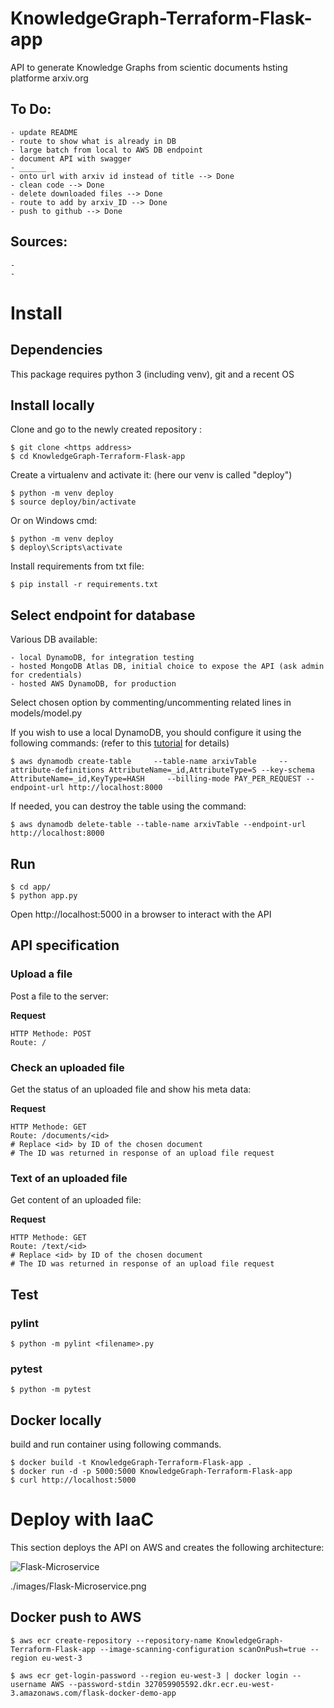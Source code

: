 # KnowledgeGraph-Terraform-Flask-app

API to generate Knowledge Graphs from scientic documents hsting platforme arxiv.org


## To Do: 
    - update README
    - route to show what is already in DB
    - large batch from local to AWS DB endpoint
    - document API with swagger 
    - ______
    - onto url with arxiv id instead of title --> Done
    - clean code --> Done
    - delete downloaded files --> Done
    - route to add by arxiv_ID --> Done
    - push to github --> Done

## Sources: 
    -
    -


# Install

## Dependencies

This package requires python 3 (including venv), git and a recent OS


## Install locally 

Clone and go to the newly created repository :

    $ git clone <https address>
    $ cd KnowledgeGraph-Terraform-Flask-app

Create a virtualenv and activate it: (here our venv is called "deploy")

    $ python -m venv deploy
    $ source deploy/bin/activate

Or on Windows cmd:

    $ python -m venv deploy
    $ deploy\Scripts\activate

Install requirements from txt file:

    $ pip install -r requirements.txt

## Select endpoint for database

Various DB available: 

    - local DynamoDB, for integration testing
    - hosted MongoDB Atlas DB, initial choice to expose the API (ask admin for credentials)
    - hosted AWS DynamoDB, for production 

Select chosen option by commenting/uncommenting related lines in models/model.py

If you wish to use a local DynamoDB, you should configure it using the following commands:
(refer to this [tutorial](URL "https://docs.aws.amazon.com/amazondynamodb/latest/developerguide/DynamoDBLocal.html") for details)


    $ aws dynamodb create-table     --table-name arxivTable     --attribute-definitions AttributeName=_id,AttributeType=S --key-schema AttributeName=_id,KeyType=HASH     --billing-mode PAY_PER_REQUEST --endpoint-url http://localhost:8000

If needed, you can destroy the table using the command: 

    $ aws dynamodb delete-table --table-name arxivTable --endpoint-url http://localhost:8000

## Run

    $ cd app/
    $ python app.py

Open http://localhost:5000 in a browser to interact with the API 

## API specification

### Upload a file

Post a file to the server:

**Request**

    HTTP Methode: POST
    Route: /

### Check an uploaded file

Get the status of an uploaded file and show his meta data:

**Request**

    HTTP Methode: GET
    Route: /documents/<id>
    # Replace <id> by ID of the chosen document
    # The ID was returned in response of an upload file request

### Text of an uploaded file

Get content of an uploaded file:

**Request**

    HTTP Methode: GET
    Route: /text/<id>
    # Replace <id> by ID of the chosen document
    # The ID was returned in response of an upload file request

## Test
### pylint

    $ python -m pylint <filename>.py

### pytest

    $ python -m pytest

## Docker locally

build and run container using following commands.

    $ docker build -t KnowledgeGraph-Terraform-Flask-app .
    $ docker run -d -p 5000:5000 KnowledgeGraph-Terraform-Flask-app
    $ curl http://localhost:5000


# Deploy with IaaC

This section deploys the API on AWS and creates the following architecture:

![Flask-Microservice](KnowledgeGraph-Terraform-Flask-app/images/Flask-Microservice.png)

./images/Flask-Microservice.png

## Docker push to AWS
    $ aws ecr create-repository --repository-name KnowledgeGraph-Terraform-Flask-app --image-scanning-configuration scanOnPush=true --region eu-west-3 

    $ aws ecr get-login-password --region eu-west-3 | docker login --username AWS --password-stdin 327059905592.dkr.ecr.eu-west-3.amazonaws.com/flask-docker-demo-app

